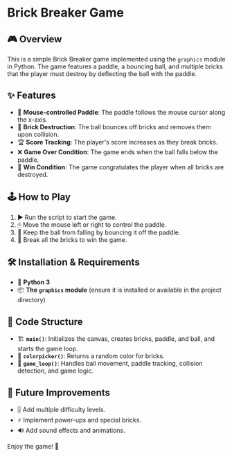 # Brick Breaker Game

## 🎮 Overview
This is a simple Brick Breaker game implemented using the `graphics` module in Python. The game features a paddle, a bouncing ball, and multiple bricks that the player must destroy by deflecting the ball with the paddle.

## ✨ Features
- 🎯 **Mouse-controlled Paddle**: The paddle follows the mouse cursor along the x-axis.
- 🧱 **Brick Destruction**: The ball bounces off bricks and removes them upon collision.
- 🏆 **Score Tracking**: The player's score increases as they break bricks.
- ❌ **Game Over Condition**: The game ends when the ball falls below the paddle.
- 🎉 **Win Condition**: The game congratulates the player when all bricks are destroyed.

## 🕹 How to Play
1. ▶️ Run the script to start the game.
2. 🖱 Move the mouse left or right to control the paddle.
3. 🔄 Keep the ball from falling by bouncing it off the paddle.
4. 🧨 Break all the bricks to win the game.

## 🛠 Installation & Requirements
- 🐍 **Python 3**
- 📦 **The `graphics` module** (ensure it is installed or available in the project directory)

## 📌 Code Structure
- 🏗 **`main()`**: Initializes the canvas, creates bricks, paddle, and ball, and starts the game loop.
- 🎨 **`colorpicker()`**: Returns a random color for bricks.
- 🔄 **`game_loop()`**: Handles ball movement, paddle tracking, collision detection, and game logic.

## 🚀 Future Improvements
- 🎚 Add multiple difficulty levels.
- ⚡ Implement power-ups and special bricks.
- 🔊 Add sound effects and animations.

Enjoy the game! 🎾


